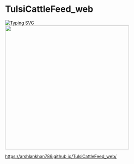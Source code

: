 # TulsiCattleFeed_web





![Typing SVG](https://readme-typing-svg.herokuapp.com/?lines=𝑊𝑒𝑙𝑐𝑜𝑚𝑒+𝑇𝑜+TulsiCattleFeed;𝐴+𝑠𝑖𝑚𝑝𝑙𝑒+Website!;Made+By+HTML+CSS+And+JAVASCRIPT!) <br>
<img style="width: 400px;" src="https://arshlankhan786.github.io/TulsiCattleFeed_web/img/tulsimainlogo.png" alt="">


https://arshlankhan786.github.io/TulsiCattleFeed_web/
